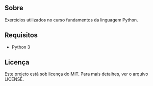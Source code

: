 ## Sobre
Exercícios utilizados no curso fundamentos da linguagem Python.

## Requisitos
* Python 3

## Licença
Este projeto está sob licença do MIT. Para mais detalhes, ver o arquivo LICENSE.
